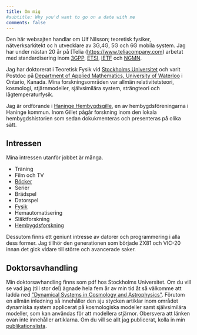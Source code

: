 ```yaml
---
title: Om mig
#subtitle: Why you'd want to go on a date with me
comments: false
---
```


Den här websajten handlar om Ulf Nilsson; teoretisk fysiker, nätverksarkitekt oc
h utvecklare av 3G,4G, 5G och 6G mobila system. Jag har under nästan 20 år på [Telia (https://www.teliacompany.com) arbetat med standardisering inom [3GPP](https://www.3gpp.org), [ETSI](https://www.etsi.org), [IETF](https://www.ietf.org) och [NGMN](https://ngmn.org). 

Jag har doktorerat i Teoretisk Fysik vid [Stockholms Universitet](https://www.su.se/fysikum) och varit Postdoc på [Department of Applied Mathematics, University of Waterloo](https://uwaterloo.ca/applied-mathematics) i Ontario, Kanada. Mina forskningsområden var allmän relativitetsteori, kosmologi, stjärnmodeller, självsimilära system, strängteori och lågtemperaturfysik. 

Jag är ordförande i [Haninge Hembygdsgille](https://www.hembygd.se/haninge-hembygdsgille), en av hembygdsföreningarna i Haninge kommun. Inom Gillet pågår forskning inom den lokala hembygdshistorien som sedan dokukmenteras och presenteras på olika sätt.


## Intressen
Mina intressen utanför jobbet är många. 

* Träning
* Film och TV
* [Böcker](/books)
* Serier
* Brädspel
* Datorspel
* [Fysik](/fysik)
* Hemautomatisering
* Släktforskning
* [Hembygdsforskning](/hembygd)
 
Dessutom finns ett geniunt intresse av datorer och programmering i alla dess former. Jag tillhör den generationen som började ZX81 och VIC-20 innan det gick vidare till större och avancerade saker. 

## Doktorsavhandling
Min doktorsavhandling finns som pdf hos Stockholms Universitet. Om du vill se vad jag (till stor del) ägnade hela fem år av min tid åt så välkomme att ladda ned ["Dynamical Systems in Cosmology and Astrophysics"](https://pubs.sub.su.se/4959.pdf). Förutom en allmän inledning så innehåller den sju stycken artiklar inom området dynamiska system applicerat på kosmologiska modeller samt självsimilära modeller, som kan användas för att modellera stjärnor.  Obersvera att länken ovan inte innehåller artiklarna. Om du vill se allt jag publicerat, kolla in min [publikationslista](/page/publikationslista).
